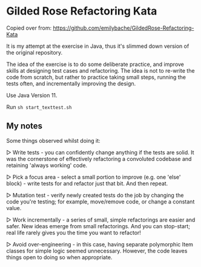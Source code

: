 # Gilded Rose Refactoring Kata
 
Copied over from: https://github.com/emilybache/GildedRose-Refactoring-Kata

It is my attempt at the exercise in Java, thus it's slimmed down version of the original repository.

The idea of the exercise is to do some deliberate practice, and improve skills at designing test cases and refactoring. The idea is not to re-write the code from scratch, but rather to practice taking small steps, running the tests often, and incrementally improving the design.

Use Java Version 11.

Run ```sh start_texttest.sh```


## My notes

Some things observed whilst doing it:

▷ Write tests - you can confidently change anything if the tests are solid. It was the cornerstone of effectively refactoring a convoluted codebase and retaining 'always working' code.

▷ Pick a focus area - select a small portion to improve (e.g. one 'else' block) - write tests for and refactor just that bit. And then repeat.

▷ Mutation test - verify newly created tests do the job by changing the code you're testing; for example, move/remove code, or change a constant value.

▷ Work incrementally - a series of small, simple refactorings are easier and safer. New ideas emerge from small refactorings. And you can stop-start; real life rarely gives you the time you want to refactor!

▷ Avoid over-engineering - in this case, having separate polymorphic Item classes for simple logic seemed unnecessary. However, the code leaves things open to doing so when appropriate. 